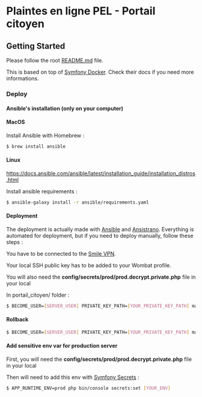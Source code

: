 # Plaintes en ligne PEL - Portail citoyen

## Getting Started

Please follow the root [README.md](../README.md) file.

This is based on top of [Symfony Docker](https://github.com/dunglas/symfony-docker).
Check their docs if you need more informations.

### Deploy

#### Ansible's installation (only on your computer)

#### MacOS

Install Ansible with Homebrew :
```bash
$ brew install ansible
```

#### Linux 

https://docs.ansible.com/ansible/latest/installation_guide/installation_distros.html


Install ansible requirements :
```bash
$ ansible-galaxy install -r ansible/requirements.yaml
```

#### Deployment

The deployment is actually made with [Ansible](https://docs.ansible.com/ansible/latest/index.html) and [Ansistrano](https://github.com/ansistrano/deploy).
Everything is automated for deployment, but if you need to deploy manually, follow these steps :

You have to be connected to the [Smile VPN](https://wiki.smile.fr/wiki/VPN_Connection).

Your local SSH public key has to be added to your Wombat profile.

You will also need the **config/secrets/prod/prod.decrypt.private.php** file in your local

In portail_citoyen/ folder :

```bash
$ BECOME_USER=[SERVER_USER] PRIVATE_KEY_PATH=[YOUR_PRIVATE_KEY_PATH] make deploy
```

#### Rollback

```bash
$ BECOME_USER=[SERVER_USER] PRIVATE_KEY_PATH=[YOUR_PRIVATE_KEY_PATH] make rollback
```

#### Add sensitive env var for production server

First, you will need the **config/secrets/prod/prod.decrypt.private.php** file in your local

Then will need to add this env with [Symfony Secrets](https://symfony.com/doc/current/configuration/secrets.html) :

```bash
$ APP_RUNTIME_ENV=prod php bin/console secrets:set [YOUR_ENV]
```
